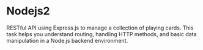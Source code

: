 # Nodejs2
 RESTful API using Express.js to manage a collection of playing cards. This task helps you understand routing, handling HTTP methods, and basic data manipulation in a Node.js backend environment.
